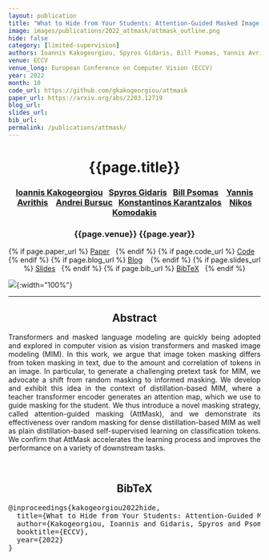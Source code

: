 ```yaml
---
layout: publication
title: "What to Hide from Your Students: Attention-Guided Masked Image Modeling" 
image: images/publications/2022_attmask/attmask_outline.png
hide: false
category: [limited-supervision]
authors: Ioannis Kakogeorgiou, Spyros Gidaris, Bill Psomas, Yannis Avrithis, Andrei Bursuc, Konstantinos Karantzalos, and Nikos Komodakis
venue: ECCV
venue_long: European Conference on Computer Vision (ECCV)
year: 2022
month: 10
code_url: https://github.com/gkakogeorgiou/attmask
paper_url: https://arxiv.org/abs/2203.12719
blog_url: 
slides_url: 
bib_url: 
permalink: /publications/attmask/
---
```


<h1 align="center"> {{page.title}} </h1>
<!-- Simple call of authors -->
<!-- <h3 align="center"> {{page.authors}} </h3> -->
<!-- Alternatively you can add links to author pages -->
<h3 align="center"> <a href="https://scholar.google.com/citations?user=B_dKcz4AAAAJ">Ioannis Kakogeorgiou</a>&nbsp;&nbsp; <a href="https://scholar.google.com/citations?user=7atfg7EAAAAJ&hl=en">Spyros Gidaris</a>&nbsp;&nbsp;  <a href="http://users.ntua.gr/psomasbill/">Bill Psomas</a> &nbsp;&nbsp;  <a href="https://avrithis.net/">Yannis Avrithis</a> &nbsp;&nbsp; <a href="https://abursuc.github.io/">Andrei Bursuc</a>&nbsp;&nbsp;  <a href="http://users.ntua.gr/karank/">Konstantinos Karantzalos</a> &nbsp;&nbsp;  <a href="https://www.csd.uoc.gr/~komod/">Nikos Komodakis</a></h3>


<h3 align="center"> {{page.venue}} {{page.year}} </h3>

<div align="center">
  <p>
    {% if page.paper_url %}
    <a href="{{ page.paper_url }}"><i class="far fa-file-pdf"></i> Paper</a>&nbsp;&nbsp;
    {% endif %}
    {% if page.code_url %}
    <a href="{{ page.code_url }}"><i class="fab fa-github"></i> Code</a> &nbsp;&nbsp;
    {% endif %}
    {% if page.blog_url %}
    <a href="{{ page.blog_url }}"><i class="fab fa-blogger"></i> Blog</a> &nbsp;&nbsp;
    {% endif %}
    {% if page.slides_url %}
    <a href="{{ page.slides_url }}"><i class="far fa-file-pdf"></i> Slides</a>&nbsp;&nbsp;
    {% endif %}
    {% if page.bib_url %}
    <a href="{{ page.bib_url}}"><i class="far fa-file-alt"></i> BibTeX</a>&nbsp;&nbsp;
    {% endif %}
  </p>
</div>


![](../../images/publications/2022_attmask/attmask_outline.png){:width="100%"}

<hr>

<h2  align="center"> Abstract</h2>

<p align="justify">Transformers and masked language modeling are quickly being adopted and explored in computer vision as vision transformers and masked image modeling (MIM). In this work, we argue that image token masking differs from token masking in text, due to the amount and correlation of tokens in an image. In particular, to generate a challenging pretext task for MIM, we advocate a shift from random masking to informed masking. We develop and exhibit this idea in the context of distillation-based MIM, where a teacher transformer encoder generates an attention map, which we use to guide masking for the student. We thus introduce a novel masking strategy, called attention-guided masking (AttMask), and we demonstrate its effectiveness over random masking for dense distillation-based MIM as well as plain distillation-based self-supervised learning on classification tokens. We confirm that AttMask accelerates the learning process and improves the performance on a variety of downstream tasks.</p>

<br>

<h2  align="center">BibTeX</h2>
<left>
  <pre class="bibtex-box">
@inproceedings{kakogeorgiou2022hide,
  title={What to Hide from Your Students: Attention-Guided Masked Image Modeling},
  author={Kakogeorgiou, Ioannis and Gidaris, Spyros and Psomas, Bill and Avrithis, Yannis and Bursuc, Andrei and Karantzalos, Konstantinos and Komodakis, Nikos},
  booktitle={ECCV},
  year={2022}
}</pre>
</left>

<br>
